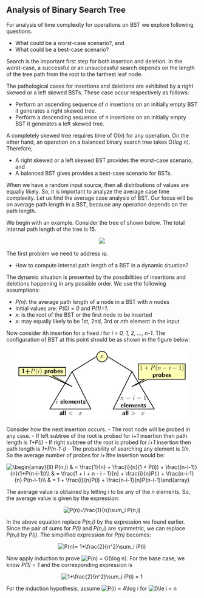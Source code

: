 ## Analysis of Binary Search Tree

For analysis of time complexity for operations on BST we explore following questions.

- What could be a worst-case scenario?, and
- What could be a best-case scenario? 

Search is the important first step for both insertion and deletion. 
In the worst-case, a successful or an unsuccessful search depends on the length of the tree path from the root to the farthest leaf node. 

The pathological cases for insertions and deletions are exhibited by a right skewed or a left skewed BSTs. These case occur respectively as follows: 

- Perform an ascending sequence of <i>n</i> insertions on an initially empty BST it generates a right skewed tree.
- Perform a descending sequence of <i>n</i> insertions on an initially empty BST it generates a left skewed tree.

A completely skewed tree requires time of O(<i>n</i>) for any operation. On the other hand, an operation on a balanced binary search tree takes 
O(<i>log n</i>).
Therefore, 
- A right skewed or a left skewed BST provides the worst-case scenario, and
- A balanced BST gives provides a best-case scenario for BSTs. 

When we have a random input source, then all distributions of values are equally likely. So, it is important to analyze the average case time 
complexity. Let us find the average case analysis of BST. Our focus will be on average path length in a BST, because any operation depends on the 
path length.   

We begin with an example. Consider the tree of shown below. The total internal path length of the tree is 15. 
<p align="center">
<img src="../images/BSTinteralPath.jpg">
</p>

The first problem we need to address is:

- How to compute internal path length of a BST in a dynamic situation? 

The dynamic situation is presented by the possibilities of insertions and deletions happening in any possible order. We use the following assumptions:

- <i>P(n)</i>: the  average path length of a node in a BST with <i>n</i> nodes 
- Initial values are: <i>P(0) = 0</i> and <i>P(1)=1</i>.
- <i>x</i>: is the root of the BST or the first node to be inserted
- <i>x</i>: may equally likely to be 1st, 2nd, 3rd or <i>n</i>th element in the input  

Now consider <i>i</i>th insertion for a fixed <i>i</i> for <i>i = 0, 1, 2, ..., n-1</i>. The configuration of BST at this point should be as shown in 
the figure below:
<p align="center">
<img src="../images/averageCaseBST.jpg">
</p>
Consider how the next insertion occurs.
- The root node will be probed in any case.
- If left subtree of the root is probed for <i>i+1</i> insertion then path length is <i>1+P(i)</i>
- If right subtree of the root is probed for <i>i+1</i> insertion then path length is <i>1+P(n-1-i)</i>
- The probability of searching any element is <i>1/n</i>.
So the average number of probes for <i>i+1</i>the insertion would be:
<p align="center">
<img src="https://latex.codecogs.com/svg.image?\begin{array}{ll}&space;P(n,i)&space;&&space;=&space;\frac{1}{n}&space;&plus;&space;\frac{i}{n}(1&space;&plus;&space;P(i))&space;&plus;&space;\frac{(n-i-1)}{n}(1&plus;P(n-i-1))\\&space;&space;&space;&space;&space;&space;&space;&&space;=&space;\frac{1&space;&plus;&space;i&space;&plus;&space;n&space;-&space;i&space;-&space;1}{n}&space;&plus;&space;\frac{i}{n}P(i)&space;&plus;&space;\frac{n-i-1}{n}&space;P(n-i-1)\\&space;&space;&space;&space;&space;&space;&space;&space;&&space;=&space;1&space;&plus;&space;\frac{i}{n}P(i)&space;&plus;&space;\frac{n-i-1}{n}P(n-i-1)\end{array}&space;" title="\begin{array}{ll} P(n,i) & = \frac{1}{n} + \frac{i}{n}(1 + P(i)) + \frac{(n-i-1)}{n}(1+P(n-i-1))\\ & = \frac{1 + i + n - i - 1}{n} + \frac{i}{n}P(i) + \frac{n-i-1}{n} P(n-i-1)\\ & = 1 + \frac{i}{n}P(i) + \frac{n-i-1}{n}P(n-i-1)\end{array} " />
  </p>

The average value is obtained by letting <i>i</i> to be any of the <i>n</i> elements. So, the average value is given by the expression:
<p align="center">
<img src="https://latex.codecogs.com/svg.image?&space;&space;P(n)=\frac{1}{n}\sum_i&space;P(n,i)" title=" P(n)=\frac{1}{n}\sum_i P(n,i)" />
  </p>
In the above equation replace <i>P(n,i)</i> by the expression we found earlier. Since the pair of sums for <i>P(i)</i> and <i>P(n,i)</i> are symmetric, 
we can replace <i>P(n,i)</i> by <i>P(i)</i>. The simplified expression for <i>P(n)</i> becomes:
<p align="center">
<img src="https://latex.codecogs.com/svg.image?&space;&space;P(n)=&space;1&plus;\frac{2}{n^2}\sum_i&space;iP(i)" title=" P(n)= 1+\frac{2}{n^2}\sum_i iP(i)" />
  </p>
  
Now apply induction to prove <img src="https://latex.codecogs.com/svg.image?P(n)&space;=&space;O(\log&space;n)" title="P(n) = O(\log n)" />. 
For the base case, we know <i>P(1) = 1</i> and the corresponding expression is 
<p align="center"><img src="https://latex.codecogs.com/svg.image?1&plus;\frac{2}{n^2}\sum_i&space;iP(i)&space;=&space;1" title="1+\frac{2}{n^2}\sum_i iP(i) = 1" /></p>
For the induction hypothesis, assume <img src="https://latex.codecogs.com/svg.image?P(i)&space;=&space;4\log&space;i" title="P(i) = 4\log i" /> for <img src="https://latex.codecogs.com/svg.image?0\le&space;i&space;<&space;n" title="0\le i < n" />


